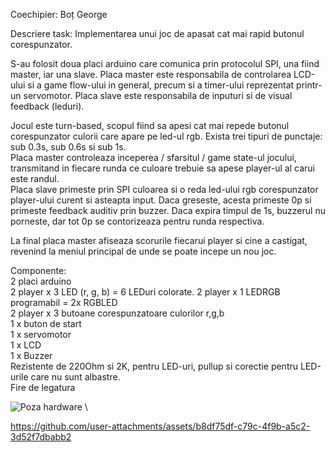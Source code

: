 Coechipier: Boț George

Descriere task:
  Implementarea unui joc de apasat cat mai rapid butonul corespunzator. 

  S-au folosit doua placi arduino care comunica prin protocolul SPI, una fiind master, iar una slave.
  Placa master este responsabila de controlarea LCD-ului si a game flow-ului in general, precum si a timer-ului reprezentat printr-un servomotor.
  Placa slave este responsabila de inputuri si de visual feedback (leduri).

  Jocul este turn-based, scopul fiind sa apesi cat mai repede butonul corespunzator culorii care apare pe led-ul rgb. Exista trei tipuri de punctaje: sub 0.3s, sub 0.6s si sub 1s. \
  Placa master controleaza inceperea / sfarsitul / game state-ul jocului, transmitand in fiecare runda ce culoare trebuie sa apese player-ul al carui este randul. \
  Placa slave primeste prin SPI culoarea si o reda led-ului rgb corespunzator player-ului curent si asteapta input. Daca greseste, acesta primeste 0p si primeste feedback auditiv prin buzzer. Daca expira timpul de 1s, buzzerul nu porneste, dar tot 0p se contorizeaza pentru runda respectiva.

  La final placa master afiseaza scorurile fiecarui player si cine a castigat, revenind la meniul principal de unde se poate incepe un nou joc.

  Componente: \
  2 placi arduino \
  2 player x 3 LED (r, g, b) = 6 LEDuri colorate. 
  2 player x 1 LEDRGB programabil = 2x RGBLED \
  2 player x 3 butoane corespunzatoare culorilor r,g,b \
  1 x buton de start \
  1 x servomotor \
  1 x LCD \
  1 x Buzzer \
  Rezistente de 220Ohm si 2K, pentru LED-uri, pullup si corectie pentru LED-urile care nu sunt albastre.   
  Fire de legatura 

![Poza hardware](https://github.com/user-attachments/assets/483ab4aa-71c9-4b11-91a0-05559e79d509) \

https://github.com/user-attachments/assets/b8df75df-c79c-4f9b-a5c2-3d52f7dbabb2

